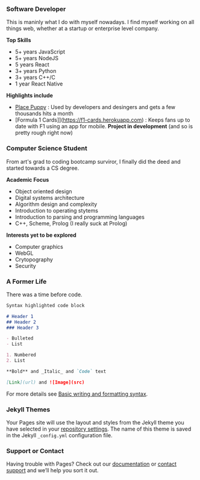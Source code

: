 ### Software Developer

This is maninly what I do with myself nowadays. I find myself working on all things web, whether at a startup or enterprise level company.

**Top Skills**
- 5+ years JavaScript
- 5+ years NodeJS
- 5 years React
- 3+ years Python
- 3+ years C++/C
- 1 year React Native

**Highlights include**
- [Place Puppy](https://place-puppy.com/) : Used by developers and desingers and gets a few thousands hits a month
- [Formula 1 Cards]](https://f1-cards.herokuapp.com) : Keeps fans up to date with F1 using an app for mobile. **Project in development** (and so is pretty rough right now)

### Computer Science Student

From art's grad to coding bootcamp surviror, I finally did the deed and started towards a CS degree. 

**Academic Focus** 
- Object oriented design
- Digital systems architecture 
- Algorithm design and complexity
- Introduction to operating stytems
- Introduction to parsing and programming languages
- C++, Scheme, Prolog (I really suck at Prolog) 

**Interests yet to be explored**
- Computer graphics
- WebGL
- Crytopography
- Security

### A Former Life

There was a time before code. 

```markdown
Syntax highlighted code block

# Header 1
## Header 2
### Header 3

- Bulleted
- List

1. Numbered
2. List

**Bold** and _Italic_ and `Code` text

[Link](url) and ![Image](src)
```

For more details see [Basic writing and formatting syntax](https://docs.github.com/en/github/writing-on-github/getting-started-with-writing-and-formatting-on-github/basic-writing-and-formatting-syntax).

### Jekyll Themes

Your Pages site will use the layout and styles from the Jekyll theme you have selected in your [repository settings](https://github.com/chrisdel101/chrisdel.github-io/settings/pages). The name of this theme is saved in the Jekyll `_config.yml` configuration file.

### Support or Contact

Having trouble with Pages? Check out our [documentation](https://docs.github.com/categories/github-pages-basics/) or [contact support](https://support.github.com/contact) and we’ll help you sort it out.
